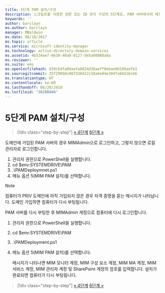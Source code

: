 ```yaml
---
title: 5단계 PAM 설치/구성
description: 스크립트를 사용한 권한 있는 ID 관리 구성의 5단계로, PAM 서버에서의 배포 단계를 설명합니다.
keywords: ''
author: barclayn
ms.author: barclayn
manager: MBaldwin
ms.date: 08/18/2017
ms.topic: article
ms.service: microsoft-identity-manager
ms.technology: active-directory-domain-services
ms.assetid: 4b524ae7-6610-40a0-8127-de5a08988a8a
ms.reviewer: ''
ms.suite: ems
ms.openlocfilehash: 839cb4fa69aefa8024d38aeff0ebae96599aefb3
ms.sourcegitcommit: 35f2989dc007336422c58a6a94e304fa84d1bcb6
ms.translationtype: HT
ms.contentlocale: ko-KR
ms.lasthandoff: 06/20/2018
ms.locfileid: "36288846"
---
```

# <a name="step-5-installingconfiguring-pam"></a>5단계 PAM 설치/구성

> [!div class="step-by-step"]
> [« 4단계](sp1-step4-configuring-sharepoint.md)
> [6단계 »](sp1-step6-setup-pam-trust.md)

도메인에 가입된 PAM 서버의 경우 MIMAdmin으로 로그인하고, 그렇지 않으면 로컬 관리자로 로그인합니다.
1. 관리자 권한으로 PowerShell을 실행합니다.
2. cd $env:SYSTEMDRIVE\PAM
3. .\PAMDeploymnet.ps1
4. 메뉴 옵션 5(MIM PAM 설치)를 선택합니다.

>[!NOTE]
>컴퓨터가 PRIV 도메인에 아직 가입되지 않은 경우 자격 증명을 묻는 메시지가 나타납니다. 도메인 가입하면 컴퓨터가 다시 부팅됩니다.

PAM 서버를 다시 부팅한 후 MIMAdmin 계정으로 컴퓨터에 다시 로그인합니다.

1. 관리자 권한으로 PowerShell을 실행합니다.
2. cd $env:SYSTEMDRIVE\PAM
3. .\PAMDeployment.ps1
4. 메뉴 옵션 5(MIM PAM 설치)를 선택합니다.

   메시지가 나타나면 MIM 모니터 계정, MIM 구성 요소 계정, MIM MA 계정, MIM 서비스 계정, MIM 관리자 계정 및 SharePoint 계정의 암호를 입력합니다.
   설치가 완료되면 컴퓨터가 다시 부팅됩니다.

> [!div class="step-by-step"]
> [« 4단계](sp1-step4-configuring-sharepoint.md)
> [6단계 »](sp1-step6-setup-pam-trust.md)
